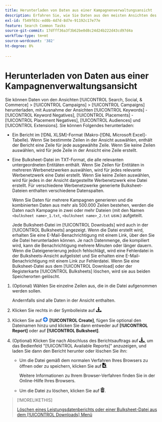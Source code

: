 ```yaml
---
title: Herunterladen von Daten aus einer Kampagnenverwaltungsansicht
description: Erfahren Sie, wie Sie Daten aus den meisten Ansichten des Kampagnen-Managements herunterladen.
exl-id: f549f03c-ed0b-4d7d-8d7e-91192c17e77e
feature: Search Common Tasks
source-git-commit: 17dfff36a3f3b62be0d8c24d24b222d43cd97d4a
workflow-type: tm+mt
source-wordcount: '382'
ht-degree: 0%

---
```


# Herunterladen von Daten aus einer Kampagnenverwaltungsansicht

<!-- Add info about new UI -->

Sie können Daten von den Ansichten [!UICONTROL Search, Social, & Commerce] > [!UICONTROL Campaigns] > [!UICONTROL Campaigns] herunterladen, mit Ausnahme der Ansichten [!UICONTROL Keywords] - [!UICONTROL Keyword Negatives], [!UICONTROL Placements] - [!UICONTROL Placement Negatives], [!UICONTROL Audiences] und [!UICONTROL Extensions]. Sie können Folgendes herunterladen:

* Ein Bericht im [!DNL XLSM]-Format (Makro-[!DNL Microsoft Excel]-Tabelle). Wenn Sie bestimmte Zeilen in der Ansicht auswählen, enthält der Bericht eine Zeile für jede ausgewählte Zeile. Wenn Sie keine Zeilen auswählen, wird für jede Zeile in der Ansicht eine Zeile erstellt.

* Eine Bulksheet-Datei im TXT-Format, die alle relevanten untergeordneten Entitäten enthält. Wenn Sie Zeilen für Entitäten in mehreren Werbenetzwerken auswählen, wird für jedes relevante Werbenetzwerk eine Datei erstellt. Wenn Sie keine Zeilen auswählen, wird für jedes in der Ansicht dargestellte Werbenetzwerk eine Datei erstellt. Für verschiedene Werbenetzwerke generierte Bulksheet-Dateien enthalten verschiedene Datenspalten.

  Wenn Sie Daten für mehrere Kampagnen generieren und die kombinierten Daten aus mehr als 500.000 Zeilen bestehen, werden die Daten nach Kampagne in zwei oder mehr Dateien (mit den Namen `<bulksheet name>_1.txt`, `<bulksheet name>_2.txt` usw.) aufgeteilt.

  Jede Bulksheet-Datei im [!UICONTROL Downloads] wird auch in der [!UICONTROL Bulksheets] angezeigt. Wenn die Datei erstellt wird, erhalten Sie eine E-Mail-Benachrichtigung mit einem Link, über den Sie die Datei herunterladen können. Je nach Datenmenge, die kompiliert wird, kann die Benachrichtigung mehrere Minuten oder länger dauern. Wenn die Dateigenerierung jedoch fehlschlägt, wird eine Fehlerdatei in der Bulksheets-Ansicht aufgelistet und Sie erhalten eine E-Mail-Benachrichtigung mit einem Link zur Fehlerdatei. Wenn Sie eine Bulksheet-Datei aus dem [!UICONTROL Download] oder der Registerkarte [!UICONTROL Bulksheets] löschen, wird sie aus beiden Speicherorten gelöscht.

1. (Optional) Wählen Sie einzelne Zeilen aus, die in die Datei aufgenommen werden sollen.

   Andernfalls sind alle Daten in der Ansicht enthalten.

1. Klicken Sie rechts in der Symbolleiste auf ![Bericht herunterladen](/help/search-social-commerce/assets/download.png "Bericht herunterladen").

1. Klicken Sie auf ![Erstellen](/help/search-social-commerce/assets/add.png "Erstellen") **[!UICONTROL Create]**, fügen Sie optional den Dateinamen hinzu und klicken Sie dann entweder auf **[!UICONTROL Report]** oder auf **[!UICONTROL Bulksheet]**.

1. (Optional) Klicken Sie nach Abschluss des Berichtsauftrags auf ![Bericht herunterladen](/help/search-social-commerce/assets/download.png "Bericht herunterladen"), um das Bedienfeld &quot;[!UICONTROL Available Reports]&quot; anzuzeigen, und laden Sie dann den Bericht herunter oder löschen Sie ihn:

   * Um die Datei gemäß dem normalen Verfahren Ihres Browsers zu öffnen oder zu speichern, klicken Sie auf ![Tabelle herunterladen](/help/search-social-commerce/assets/download-spreadsheet.png "Tabelle herunterladen").

     Weitere Informationen zu Ihrem Browser-Verfahren finden Sie in der Online-Hilfe Ihres Browsers.

   * Um die Datei zu löschen, klicken Sie auf ![Löschen](/help/search-social-commerce/assets/delete.png "Löschen").

>[!MORELIKETHIS]
>
>[Löschen eines Leistungsdatenberichts oder einer Bulksheet-Datei aus dem [!UICONTROL Downloads] Menü](/help/search-social-commerce/common-tasks/navigation-editing-selection/download-delete-data.md)
